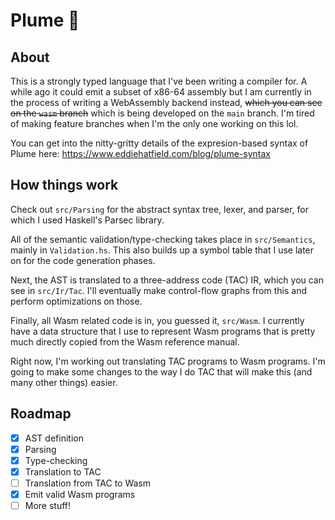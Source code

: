 # Plume 🦚

## About
This is a strongly typed language that I've been writing a compiler for. A while 
ago it could emit a subset of x86-64 assembly but I am currently in the process 
of writing a WebAssembly backend instead, ~~which you can see on the `wasm` branch~~ which is being developed on the `main` branch. I'm tired of making feature branches when I'm the only one working on this lol.

You can get into the nitty-gritty details of the expresion-based syntax of Plume here: https://www.eddiehatfield.com/blog/plume-syntax

## How things work
Check out `src/Parsing` for the abstract syntax tree, lexer, and parser, for which I 
used Haskell's Parsec library.

All of the semantic validation/type-checking takes place in `src/Semantics`, 
mainly in `Validation.hs`. This also builds up a symbol table that I use later on for the code generation phases.

Next, the AST is translated to a three-address code (TAC) IR, which you can see in 
`src/Ir/Tac`. I'll eventually make control-flow graphs from this and perform optimizations on those.

Finally, all Wasm related code is in, you guessed it, `src/Wasm`. I currently have a data structure that I use 
to represent Wasm programs that is pretty much directly copied from the Wasm reference manual.

Right now, I'm working out translating TAC programs to Wasm programs. I'm going to make some changes to the way I do TAC that will make this (and many other things) easier.

## Roadmap

- [X] AST definition
- [X] Parsing 
- [X] Type-checking 
- [X] Translation to TAC
- [ ] Translation from TAC to Wasm
- [X] Emit valid Wasm programs
- [ ] More stuff!
